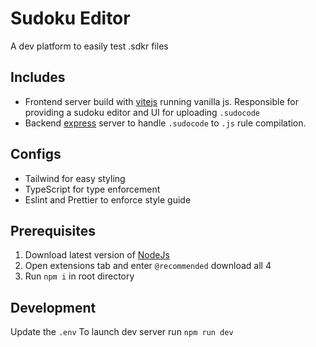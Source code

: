 # Sudoku Editor

A dev platform to easily test .sdkr files

## Includes

- Frontend server build with [vitejs](https://vitejs.dev/) running vanilla js. Responsible for providing a sudoku editor and UI for uploading `.sudocode`
- Backend [express](https://expressjs.com/) server to handle `.sudocode` to `.js` rule compilation.

## Configs

- Tailwind for easy styling
- TypeScript for type enforcement
- Eslint and Prettier to enforce style guide

## Prerequisites

1. Download latest version of [NodeJs](https://nodejs.org/en/download/)
2. Open extensions tab and enter `@recommended` download all 4
3. Run `npm i` in root directory

## Development

Update the `.env`
To launch dev server run `npm run dev`
